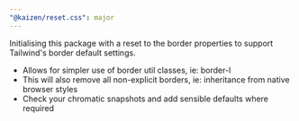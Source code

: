 ```yaml
---
"@kaizen/reset.css": major
---
```


Initialising this package with a reset to the border properties to support Tailwind's border default settings.

- Allows for simpler use of border util classes, ie: border-l
- This will also remove all non-explicit borders, ie: inheritance from native browser styles
- Check your chromatic snapshots and add sensible defaults where required

